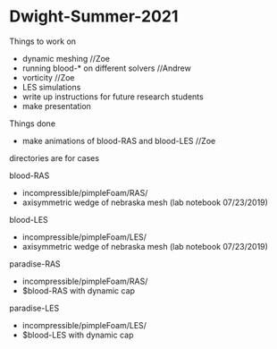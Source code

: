 # Dwight-Summer-2021

Things to work on
* dynamic meshing //Zoe
* running blood-* on different solvers //Andrew
* vorticity //Zoe
* LES simulations
* write up instructions for future research students
* make presentation

Things done
* make animations of blood-RAS and blood-LES //Zoe

directories are for cases

blood-RAS
* incompressible/pimpleFoam/RAS/
* axisymmetric wedge of nebraska mesh (lab notebook 07/23/2019)
  
blood-LES
* incompressible/pimpleFoam/LES/
* axisymmetric wedge of nebraska mesh (lab notebook 07/23/2019)

paradise-RAS
* incompressible/pimpleFoam/RAS/
* $blood-RAS with dynamic cap 

paradise-LES
* incompressible/pimpleFoam/LES/
* $blood-LES with dynamic cap 
